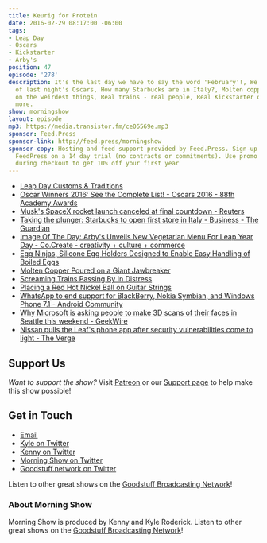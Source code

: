 ```yaml
---
title: Keurig for Protein
date: 2016-02-29 08:17:00 -06:00
tags:
- Leap Day
- Oscars
- Kickstarter
- Arby's
position: 47
episode: '278'
description: It's the last day we have to say the word 'February'!, We cover the winners
  of last night's Oscars, How many Starbucks are in Italy?, Molten copper gets poured
  on the weirdest things, Real trains - real people, Real Kickstarter or Fake?, and
  more.
show: morningshow
layout: episode
mp3: https://media.transistor.fm/ce06569e.mp3
sponsor: Feed.Press
sponsor-link: http://feed.press/morningshow
sponsor-copy: Hosting and feed support provided by Feed.Press. Sign-up today and try
  FeedPress on a 14 day trial (no contracts or commitments). Use promo code `morningshow`
  during checkout to get 10% off your first year
---
```


* [Leap Day Customs & Traditions](http://www.timeanddate.com/date/leap-day-february-29.html)
* [Oscar Winners 2016: See the Complete List! - Oscars 2016 - 88th Academy Awards](http://oscar.go.com/news/winners/oscar-winners-2016-see-the-complete-list)
* [Musk's SpaceX rocket launch canceled at final countdown - Reuters](http://www.reuters.com/article/us-space-spacex-idUSKCN0W203E?feedType=RSS&feedName=scienceNews)
* [Taking the plunger: Starbucks to open first store in Italy - Business - The Guardian](http://www.theguardian.com/business/2016/feb/29/taking-the-plunger-starbucks-to-open-first-store-in-italy)
* [Image Of The Day: Arby's Unveils New Vegetarian Menu For Leap Year Day - Co.Create - creativity + culture + commerce](http://www.fastcocreate.com/3057160/image-of-the-day/image-of-the-day-arbys-unveils-new-vegetarian-menu-for-leap-year-day?partner=rss&utm_source=feedburner&utm_medium=feed&utm_campaign=Feed%3A+fastcocreate%2Ffeed+%28Co.Create%29)
* [Egg Ninjas, Silicone Egg Holders Designed to Enable Easy Handling of Boiled Eggs](http://laughingsquid.com/egg-ninjas-silicone-egg-holders-designed-to-enable-easy-handling-of-boiled-eggs/)
* [Molten Copper Poured on a Giant Jawbreaker](http://laughingsquid.com/molten-copper-poured-on-a-giant-jawbreaker/)
* [Screaming Trains Passing By In Distress](http://laughingsquid.com/screaming-trains-passing-by-in-distress/)
* [Placing a Red Hot Nickel Ball on Guitar Strings](http://laughingsquid.com/placing-a-red-hot-nickel-ball-on-guitar-strings/)
* [WhatsApp to end support for BlackBerry, Nokia Symbian, and Windows Phone 7.1 - Android Community](http://androidcommunity.com/whatsapp-to-end-support-for-blackberry-nokia-symbian-and-windows-phone-7-1-20160228/)
* [Why Microsoft is asking people to make 3D scans of their faces in Seattle this weekend - GeekWire](http://www.geekwire.com/2016/why-microsoft-is-scanning-faces-in-seattle-this-weekend/)
* [Nissan pulls the Leaf's phone app after security vulnerabilities come to light - The Verge](http://www.theverge.com/2016/2/25/11116724/nissan-nissanconnect-app-hack-offline)

## Support Us
*Want to support the show?* Visit [Patreon](http://patreon.com/morningshow) or our [Support page](http://goodstuff.network/support) to help make this show possible!

## Get in Touch
* [Email](mailto:kyle@goodstuff.network)
* [Kyle on Twitter](http://twitter.com/dogburps)
* [Kenny on Twitter](http://twitter.com/pizzarobotics)
* [Morning Show on Twitter](http://twitter.com/morningshowam)
* [Goodstuff.network on Twitter](http://twitter.com/goodstufffm)

Listen to other great shows on the [Goodstuff Broadcasting Network](http://goodstuff.network/shows)!

### About Morning Show
Morning Show is produced by Kenny and Kyle Roderick. Listen to other great shows on the [Goodstuff Broadcasting Network](http://goodstuff.network/)!
